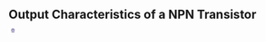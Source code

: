 ## Output Characteristics of a NPN Transistor &nbsp; &nbsp; &nbsp; &nbsp; &nbsp; &nbsp; <img src="images/iitkgp.png" width="3%" />
